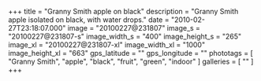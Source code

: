 +++
title = "Granny Smith apple on black"
description = "Granny Smith apple isolated on black, with water drops."
date = "2010-02-27T23:18:07.000"
image = "20100227@231807"
image_s = "20100227@231807-s"
image_width_s = "400"
image_height_s = "265"
image_xl = "20100227@231807-xl"
image_width_xl = "1000"
image_height_xl = "663"
gps_latitude = ""
gps_longitude = ""
phototags = [ "Granny Smith", "apple", "black", "fruit", "green", "indoor" ]
galleries = [ "" ]
+++
